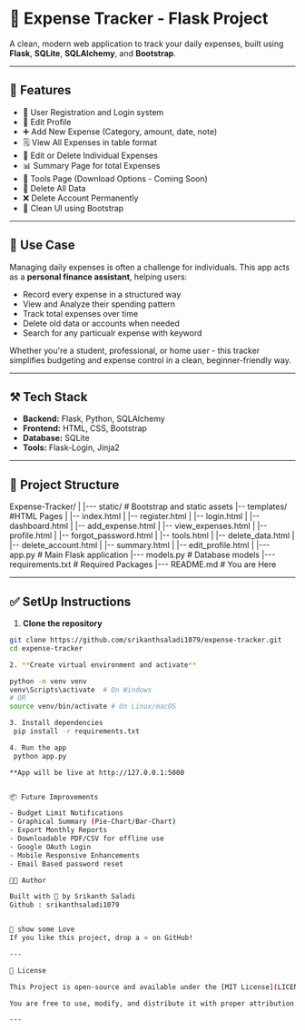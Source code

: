 # 💸 Expense Tracker - Flask Project

A clean, modern web application to track your daily expenses, built using **Flask**, **SQLite**, **SQLAlchemy**, and **Bootstrap**.

---

## 🚀 Features

- 🔐 User Registration and Login system
- 👤 Edit Profile
- ➕ Add New Expense (Category, amount, date, note)
- 🗒️ View All Expenses in table format
- 🧹 Edit or Delete Individual Expenses
- 📊 Summary Page for total Expenses
- 🧰 Tools Page (Download Options - Coming Soon)
- 🧹 Delete All Data
- ❌ Delete Account Permanently
- 🥰 Clean UI using Bootstrap

---
 ## 📌 Use Case

 Managing daily expenses is often a challenge for individuals. This app acts as a **personal finance assistant**, helping users:

 - Record every expense in a structured way
 - View and Analyze their spending pattern
 - Track total expenses over time
 - Delete old data or accounts when needed
 - Search for any particualr expense with keyword

 Whether you're a student, professional, or home user - this tracker simplifies budgeting and expense control in a clean, beginner-friendly way.

---

## ⚒️ Tech Stack

- **Backend:** Flask, Python, SQLAlchemy
- **Frontend:** HTML, CSS, Bootstrap
- **Database:** SQLite
- **Tools:** Flask-Login, Jinja2

---

## 📂 Project Structure

Expense-Tracker/
|
|--- static/ # Bootstrap and static assets
|-- templates/ #HTML Pages
|  |-- index.html
|  |-- register.html
|  |-- login.html
|  |-- dashboard.html
|  |-- add_expense.html
|  |-- view_expenses.html
|  |-- profile.html
|  |-- forgot_password.html
|  |-- tools.html
|  |-- delete_data.html
|  |-- delete_account.html
|  |-- summary.html
|  |-- edit_profile.html
|
|--- app.py # Main Flask application
|--- models.py # Database models
|--- requirements.txt # Required Packages
|--- README.md # You are Here

---

## ✅ SetUp Instructions

1. **Clone the repository**
```bash
git clone https://github.com/srikanthsaladi1079/expense-tracker.git
cd expense-tracker

2. **Create virtual environment and activate**

python -m venv venv
venv\Scripts\activate  # On Windows
# OR
source venv/bin/activate # On Linux/macOS

3. Install dependencies
 pip install -r requirements.txt

4. Run the app
 python app.py

**App will be live at http://127.0.0.1:5000


📦 Future Improvements

- Budget Limit Notifications
- Graphical Summary (Pie-Chart/Bar-Chart)
- Export Monthly Reports
- Downloadable PDF/CSV for offline use
- Google OAuth Login
- Mobile Responsive Enhancements
- Email Based password reset

🧑‍💻 Author

Built with 💖 by Srikanth Saladi
Github : srikanthsaladi1079


🌟 show some Love
If you like this project, drop a ⭐ on GitHub!

--- 

📝 License

This Project is open-source and available under the [MIT License](LICENSE),

You are free to use, modify, and distribute it with proper attribution.

---
